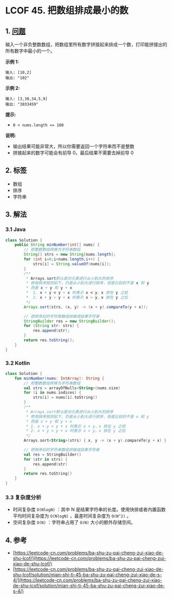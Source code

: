 # LCOF 45. 把数组排成最小的数

## 1. [问题](https://leetcode-cn.com/problems/ba-shu-zu-pai-cheng-zui-xiao-de-shu-lcof/)

输入一个非负整数数组，把数组里所有数字拼接起来排成一个数，打印能拼接出的所有数字中最小的一个。

**示例 1:**

```text
输入: [10,2]
输出: "102"
```

**示例 2:**

```text
输入: [3,30,34,5,9]
输出: "3033459"
```

**提示:**

* `0 < nums.length <= 100`

**说明:**

* 输出结果可能非常大，所以你需要返回一个字符串而不是整数
* 拼接起来的数字可能会有前导 0，最后结果不需要去掉前导 0

## 2. 标签

* 数组
* 排序
* 字符串

## 3. 解法

### 3.1 Java

```java
class Solution {
    public String minNumber(int[] nums) {
        // 把整数数组转换为字符串数组
        String[] strs = new String[nums.length];
        for (int i=0;i<nums.length;i++) {
            strs[i] = String.valueOf(nums[i]);
        }
        /**
         * Arrays.sort默认是对元素进行从小到大的排序
         * 修改排序规则如下，仍是从小到大进行排序，但是比较的不是 x 和 y
         * 而是 x + y 和 y + x
         *  1. x + y < y + x 时表示 x < y，x 排在 y 之前
         *  2. x + y > y + x 时表示 x > y，x 排在 y 之后
         */
        Arrays.sort(strs, (x, y) -> (x + y).compareTo(y + x));

        // 把排序后的字符串数组拼接成结果字符串
        StringBuilder res = new StringBuilder();
        for (String str: strs) {
            res.append(str);
        }
        return res.toString();
    }
}
```

### 3.2 Kotlin

```kotlin
class Solution {
    fun minNumber(nums: IntArray): String {
        // 把整数数组转换为字符串数组
        val strs = arrayOfNulls<String>(nums.size)
        for (i in nums.indices) {
            strs[i] = nums[i].toString()
        }
        /**
         * Arrays.sort默认是对元素进行从小到大的排序
         * 修改排序规则如下，仍是从小到大进行排序，但是比较的不是 x 和 y
         * 而是 x + y 和 y + x
         * 1. x + y < y + x 时表示 x < y，x 排在 y 之前
         * 2. x + y > y + x 时表示 x > y，x 排在 y 之后
         */
        Arrays.sort<String>(strs) { x, y -> (x + y).compareTo(y + x) }

        // 把排序后的字符串数组拼接成结果字符串
        val res = StringBuilder()
        for (str in strs) {
            res.append(str)
        }
        return res.toString()
    }
}
```

### 3.3 复杂度分析

* 时间复杂度 `O(NlogN)` ：其中 N 是结果字符串的长度。使用快排或者内置函数平均时间复杂度为 `O(NlogN)` ，最差时间复杂度为 `O(N^2)` 。
* 空间复杂度 `O(N)` ：字符串占用了 `O(N)` 大小的额外存储空间。

## 4. 参考

* [https://leetcode-cn.com/problems/ba-shu-zu-pai-cheng-zui-xiao-de-shu-lcof/](https://leetcode-cn.com/problems/ba-shu-zu-pai-cheng-zui-xiao-de-shu-lcof/)
* [https://leetcode-cn.com/problems/ba-shu-zu-pai-cheng-zui-xiao-de-shu-lcof/solution/mian-shi-ti-45-ba-shu-zu-pai-cheng-zui-xiao-de-s-4/](https://leetcode-cn.com/problems/ba-shu-zu-pai-cheng-zui-xiao-de-shu-lcof/solution/mian-shi-ti-45-ba-shu-zu-pai-cheng-zui-xiao-de-s-4/)

